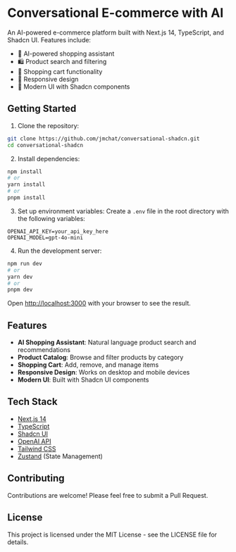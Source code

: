 # Conversational E-commerce with AI

An AI-powered e-commerce platform built with Next.js 14, TypeScript, and Shadcn UI. Features include:
- 🤖 AI-powered shopping assistant
- 🛍️ Product search and filtering
- 🛒 Shopping cart functionality
- 📱 Responsive design
- 🎨 Modern UI with Shadcn components

## Getting Started

1. Clone the repository:
```bash
git clone https://github.com/jmchat/conversational-shadcn.git
cd conversational-shadcn
```

2. Install dependencies:
```bash
npm install
# or
yarn install
# or
pnpm install
```

3. Set up environment variables:
Create a `.env` file in the root directory with the following variables:
```
OPENAI_API_KEY=your_api_key_here
OPENAI_MODEL=gpt-4o-mini
```

4. Run the development server:
```bash
npm run dev
# or
yarn dev
# or
pnpm dev
```

Open [http://localhost:3000](http://localhost:3000) with your browser to see the result.

## Features

- **AI Shopping Assistant**: Natural language product search and recommendations
- **Product Catalog**: Browse and filter products by category
- **Shopping Cart**: Add, remove, and manage items
- **Responsive Design**: Works on desktop and mobile devices
- **Modern UI**: Built with Shadcn UI components

## Tech Stack

- [Next.js 14](https://nextjs.org/)
- [TypeScript](https://www.typescriptlang.org/)
- [Shadcn UI](https://ui.shadcn.com/)
- [OpenAI API](https://openai.com/)
- [Tailwind CSS](https://tailwindcss.com/)
- [Zustand](https://github.com/pmndrs/zustand) (State Management)

## Contributing

Contributions are welcome! Please feel free to submit a Pull Request.

## License

This project is licensed under the MIT License - see the LICENSE file for details.
